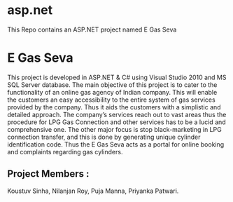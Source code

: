 asp.net
=======
This Repo contains an ASP.NET project named E Gas Seva

E Gas Seva
==========

This project is developed in ASP.NET & C# using Visual Studio 2010 and MS SQL Server database. The main objective of this project is to cater to the functionality of an online gas agency of Indian company. This will enable the customers an easy accessibility to the entire system of gas services provided by the company. Thus it aids the customers with a simplistic and detailed approach. The company’s services reach out to vast areas thus the procedure for LPG Gas Connection and other services has to be a lucid and comprehensive one. The other major focus is stop black-marketing in LPG connection transfer, and this is done by generating unique cylinder identification code. Thus the E Gas Seva acts as a portal for online booking and complaints regarding gas cylinders.

Project Members :
----------------
Koustuv Sinha,
Nilanjan Roy,
Puja Manna,
Priyanka Patwari.

